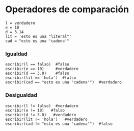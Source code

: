 # Operadores de comparación

```
l = verdadero
e = 10
d = 3.14 
lit = 'esto es una "literal"'
cad = "esto es una 'cadena'"

```
### Igualdad
```
escribir(l == falso)  #falso
escribir(e == 10)     #verdadero
escribir(d == 3.0)    #falso
escribir(lit == 'hola')  #falso
escribir(cad == "esto es una 'cadena'")  #verdadero
```
### Desigualdad
```
escribir(l != falso)  #verdadero
escribir(e != 10)   #falso
escribir(d != 3.0)   #verdadero
escribir(lit != 'hola')	  #verdadero
escribir(cad != "esto es una 'cadena'")  #falso
```
